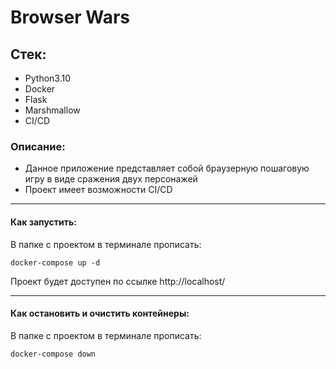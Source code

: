 # Browser Wars

## Стек:

- Python3.10
- Docker
- Flask
- Marshmallow
- CI/CD

### Описание:

- Данное приложение представляет собой 
браузерную пошаговую игру в виде сражения двух персонажей
- Проект имеет возможности CI/CD
___

#### Как запустить:

В папке с проектом в терминале прописать:

``` shell
docker-compose up -d
```

Проект будет доступен по ссылке http://localhost/
___

#### Как остановить и очистить контейнеры:

В папке с проектом в терминале прописать:

``` shell
docker-compose down
```
